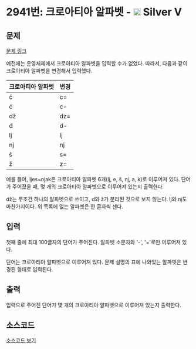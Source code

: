 # 2941번: 크로아티아 알파벳 - <img src="https://static.solved.ac/tier_small/6.svg" style="height:20px" /> Silver V

<!-- performance -->

<!-- 문제 제출 후 깃허브에 푸시를 했을 때 제출한 코드의 성능이 입력될 공간입니다.-->

<!-- end -->

## 문제

[문제 링크](https://boj.kr/2941)


<p>예전에는 운영체제에서 크로아티아 알파벳을 입력할 수가 없었다. 따라서, 다음과 같이 크로아티아 알파벳을 변경해서 입력했다.</p>

<table class="table table-bordered table-center-20 th-center td-center">
<thead>
<tr>
<th>크로아티아 알파벳</th>
<th>변경</th>
</tr>
</thead>
<tbody>
<tr>
<td>č</td>
<td>c=</td>
</tr>
<tr>
<td>ć</td>
<td>c-</td>
</tr>
<tr>
<td>dž</td>
<td>dz=</td>
</tr>
<tr>
<td>đ</td>
<td>d-</td>
</tr>
<tr>
<td>lj</td>
<td>lj</td>
</tr>
<tr>
<td>nj</td>
<td>nj</td>
</tr>
<tr>
<td>š</td>
<td>s=</td>
</tr>
<tr>
<td>ž</td>
<td>z=</td>
</tr>
</tbody>
</table>

<p>예를 들어, ljes=njak은 크로아티아 알파벳 6개(lj, e, š, nj, a, k)로 이루어져 있다. 단어가 주어졌을 때, 몇 개의 크로아티아 알파벳으로 이루어져 있는지 출력한다.</p>

<p>dž는 무조건 하나의 알파벳으로 쓰이고, d와 ž가 분리된 것으로 보지 않는다. lj와 nj도 마찬가지이다. 위 목록에 없는 알파벳은 한 글자씩 센다.</p>



## 입력


<p>첫째 줄에 최대 100글자의 단어가 주어진다. 알파벳 소문자와 '-', '='로만 이루어져 있다.</p>

<p>단어는 크로아티아 알파벳으로 이루어져 있다. 문제 설명의 표에 나와있는 알파벳은 변경된 형태로 입력된다.</p>



## 출력


<p>입력으로 주어진 단어가 몇 개의 크로아티아 알파벳으로 이루어져 있는지 출력한다.</p>



## 소스코드

[소스코드 보기](크로아티아%20알파벳.js)